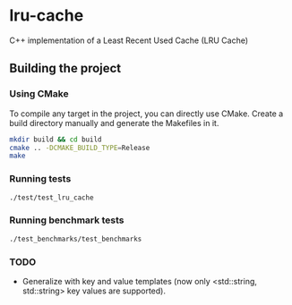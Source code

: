 # lru-cache
C++ implementation of a Least Recent Used Cache (LRU Cache)

## Building the project

### Using CMake

To compile any target in the project, you can directly use CMake. Create a build directory manually and generate the 
Makefiles in it. 

```bash
mkdir build && cd build
cmake .. -DCMAKE_BUILD_TYPE=Release
make
```

### Running tests
```bash
./test/test_lru_cache
```

### Running benchmark tests
```bash
./test_benchmarks/test_benchmarks
```

### TODO
* Generalize with key and value templates (now only <std::string, std::string> key values are supported).
